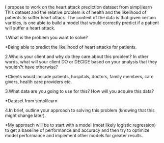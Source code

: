 I propose to work on the heart attack prediction dataset from simplilearn This dataset and the relative problem is of health and the likelihood of patients to suffer heart attack. The context of the data is that given certain varibles, is one able to build a model that would correctly predict if a patient will suffer a heart attack.

1.What is the problem you want to solve?

*Being able to predict the likelihood of heart attacks for patients.

2.Who is your client and why do they care about this problem? In other words, what will your client DO or DECIDE based on your analysis that they wouldn?t have otherwise?

*Clients would include patients, hospitals, doctors, family members, care givers, health care providers etc.

3.What data are you going to use for this? How will you acquire this data?

*Dataset from simplilearn

4.In brief, outline your approach to solving this problem (knowing that this might change later).

*My approach will be to start with a model (most likely logistic regression) to get a baseline of performance and accuracy and then try to optimize model performance and implement other models for greater results.